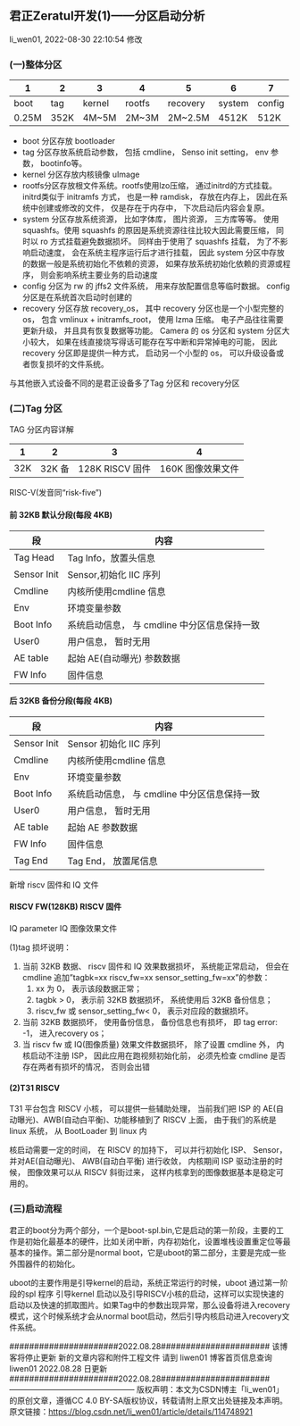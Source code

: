 君正Zeratul开发(1)——分区启动分析
------------------------------
li_wen01, 2022-08-30 22:10:54 修改

### (一)整体分区

| 1     | 2    | 3      | 4      | 5        | 6      | 7      |
|-------|------|--------|--------|----------|--------|--------|
| boot  | tag  | kernel | rootfs | recovery | system | config |
| 0.25M | 352K | 4M~5M  | 2M~3M  | 2M~2.5M  | 4512K  | 512K   |

- boot 分区存放 bootloader
- tag 分区存放系统启动参数， 包括 cmdline， Senso init setting， env 参数， bootinfo等。
- kernel 分区存放内核镜像 uImage
- rootfs分区存放根文件系统。rootfs使用lzo压缩， 通过initrd的方式挂载。initrd类似于 initramfs 方式， 也是一种 ramdisk， 存放在内存上， 因此在系统中创建或修改的文件， 仅是存在于内存中， 下次启动后内容会复原。
- system 分区存放系统资源， 比如字体库， 图片资源， 三方库等等。 使用 squashfs。使用 squashfs 的原因是系统资源往往比较大因此需要压缩， 同时以 ro 方式挂载避免数据损坏。 同样由于使用了 squashfs 挂载， 为了不影响启动速度， 会在系统主程序运行后才进行挂载， 因此 system 分区中存放的数据一般是系统初始化不依赖的资源， 如果存放系统初始化依赖的资源或程序， 则会影响系统主要业务的启动速度
- config 分区为 rw 的 jffs2 文件系统， 用来存放配置信息等临时数据。 config 分区是在系统首次启动时创建的
- recovery 分区存放 recovery_os， 其中 recovery 分区也是一个小型完整的 os， 包含 vmlinux + initramfs_root， 使用 lzma 压缩。 电子产品往往需要更新升级， 并且具有恢复数据等功能。 Camera 的 os 分区和 system 分区大小较大， 如果在线直接烧写得话可能存在写中断和异常掉电的可能， 因此 recovery 分区即是提供一种方式， 启动另一个小型的 os， 可以升级设备或者恢复损坏的文件系统。

与其他嵌入式设备不同的是君正设备多了Tag 分区和 recovery分区

### (二)Tag 分区

TAG 分区内容详解

| 1    | 2     | 3             | 4           |
|------|-------|---------------|-------------|
| 32K  | 32K 备 | 128K RISCV 固件 | 160K 图像效果文件 |

RISC-V(发音同“risk-five”)

#### 前 32KB 默认分段(每段 4KB)

| 段                   | 内容                          |
|---------------------|-----------------------------|
| Tag Head            | Tag Info，放置头信息              |
| Sensor Init         | Sensor,初始化 IIC 序列           |
| Cmdline             | 内核所使用cmdline 信息             |
| Env                 | 环境变量参数                      |
| Boot Info           | 系统启动信息， 与 cmdline 中分区信息保持一致 |
| User0               | 用户信息， 暂时无用                  |
| AE table            | 起始 AE(自动曝光) 参数数据            |
| FW Info             | 固件信息                        |

#### 后 32KB 备份分段(每段 4KB)

| 段           | 内容                          |
|-------------|-----------------------------|
| Sensor Init | Sensor 初始化 IIC 序列           |
| Cmdline     | 内核所使用cmdline 信息             |
| Env         | 环境变量参数                      |
| Boot Info   | 系统启动信息， 与 cmdline 中分区信息保持一致 |
| User0       | 用户信息， 暂时无用                  |
| AE table    | 起始 AE 参数数据                  |
| FW Info     | 固件信息                        |
| Tag End     | Tag End， 放置尾信息              |

新增 riscv 固件和 IQ 文件

#### RISCV FW(128KB) RISCV 固件

IQ parameter IQ 图像效果文件

(1)tag 损坏说明：

1. 当前 32KB 数据、 riscv 固件和 IQ 效果数据损坏， 系统能正常启动， 但会在cmdline 追加”tagbk=xx riscv_fw=xx sensor_setting_fw=xx”的参数：
    1. xx 为 0， 表示该段数据正常；
    2. tagbk > 0， 表示前 32KB 数据损坏， 系统使用后 32KB 备份信息；
    3. riscv_fw 或 sensor_setting_fw< 0， 表示对应段的数据损坏。
2. 当前 32KB 数据损坏， 使用备份信息， 备份信息也有损坏， 即 tag error: -1， 进入recovery os；
3. 当 riscv fw 或 IQ(图像质量) 效果文件数据损坏， 除了设置 cmdline 外， 内核启动不注册 ISP， 因此应用在跑视频初始化前， 必须先检查 cmdline 是否存在两者有损坏的情况， 否则会出错

#### (2)T31 RISCV

T31 平台包含 RISCV 小核， 可以提供一些辅助处理， 当前我们把 ISP 的 AE(自动曝光)、AWB(自动白平衡)、功能移植到了 RISCV 上面， 由于我们的系统是 linux 系统， 从 BootLoader 到 linux 内

核启动需要一定的时间， 在 RISCV 的加持下， 可以并行初始化 ISP、 Sensor， 并对AE(自动曝光)、 AWB(自动白平衡) 进行收敛， 内核期间 ISP 驱动注册的时候， 图像效果可以从 RISCV 斜街过来， 这样内核拿到的图像数据基本是稳定可用的。

### (三)启动流程

君正的boot分为两个部分，一个是boot-spl.bin,它是启动的第一阶段，主要的工作是初始化最基本的硬件，比如关闭中断，内存初始化，设置堆栈设置重定位等最基本的操作。第二部分是normal boot，它是uboot的第二部分，主要是完成一些外围器件的初始化。

uboot的主要作用是引导kernel的启动，系统正常运行的时候，uboot 通过第一阶段的spl 程序 引导kernel 启动以及引导RISCV小核的启动，这样可以实现快速的启动以及快速的抓取图片。如果Tag中的参数出现异常，那么设备将进入recovery模式，这个时候系统才会从normal boot启动，然后引导内核启动进入recovery文件系统。

######################2022.08.28######################
该博客将停止更新
新的文章内容和附件工程文件
请到 liwen01 博客首页信息查询
liwen01 2022.08.28 日更新
######################2022.08.28######################
————————————————
版权声明：本文为CSDN博主「li_wen01」的原创文章，遵循CC 4.0 BY-SA版权协议，转载请附上原文出处链接及本声明。
原文链接：https://blog.csdn.net/li_wen01/article/details/114748921
